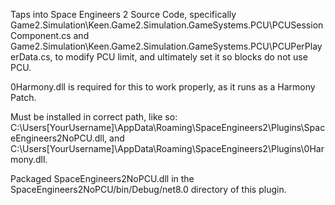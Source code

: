 Taps into Space Engineers 2 Source Code, specifically Game2.Simulation\Keen.Game2.Simulation.GameSystems.PCU\PCUSessionComponent.cs and Game2.Simulation\Keen.Game2.Simulation.GameSystems.PCU\PCUPerPlayerData.cs, to modify PCU limit, and ultimately set it so blocks do not use PCU. 

0Harmony.dll is required for this to work properly, as it runs as a Harmony Patch. 

Must be installed in correct path, like so: C:\Users\[YourUsername]\AppData\Roaming\SpaceEngineers2\Plugins\SpaceEngineers2NoPCU.dll, and C:\Users\[YourUsername]\AppData\Roaming\SpaceEngineers2\Plugins\0Harmony.dll.

Packaged SpaceEngineers2NoPCU.dll in the SpaceEngineers2NoPCU/bin/Debug/net8.0 directory of this plugin.
